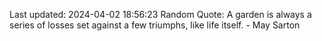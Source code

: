 Last updated: 2024-04-02 18:56:23
Random Quote: A garden is always a series of losses set against a few triumphs, like life itself. - May Sarton